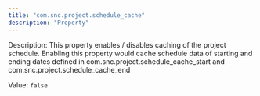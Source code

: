 ```yaml
---
title: "com.snc.project.schedule_cache"
description: "Property"
---
```


Description: This property enables / disables caching of the project schedule. Enabling this property would cache schedule data of starting and ending dates defined in com.snc.project.schedule_cache_start and com.snc.project.schedule_cache_end

Value: `false`